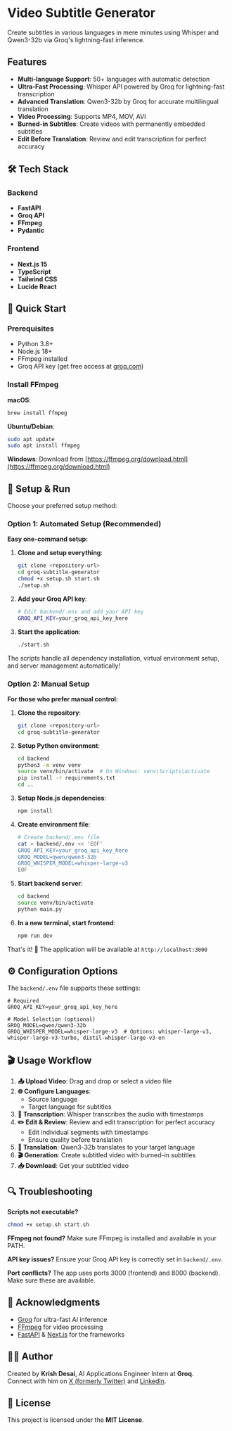 # Video Subtitle Generator

Create subtitles in various languages in mere minutes using Whisper and Qwen3-32b via Groq's lightning-fast inference.

## Features
- **Multi-language Support**: 50+ languages with automatic detection
- **Ultra-Fast Processing**: Whisper API powered by Groq for lightning-fast transcription
- **Advanced Translation**: Qwen3-32b by Groq for accurate multilingual translation
- **Video Processing**: Supports MP4, MOV, AVI
- **Burned-in Subtitles**: Create videos with permanently embedded subtitles
- **Edit Before Translation**: Review and edit transcription for perfect accuracy

## 🛠️ Tech Stack

### Backend
- **FastAPI**
- **Groq API**
- **FFmpeg**
- **Pydantic**

### Frontend
- **Next.js 15**
- **TypeScript**
- **Tailwind CSS**
- **Lucide React**

## 🚀 Quick Start

### Prerequisites
- Python 3.8+
- Node.js 18+
- FFmpeg installed
- Groq API key (get free access at [groq.com](https://groq.com))

### Install FFmpeg

**macOS**:
```bash
brew install ffmpeg
```

**Ubuntu/Debian**:
```bash
sudo apt update
sudo apt install ffmpeg
```

**Windows**:
Download from [https://ffmpeg.org/download.html](https://ffmpeg.org/download.html)

## 🎯 Setup & Run

Choose your preferred setup method:

### Option 1: Automated Setup (Recommended)

**Easy one-command setup:**

1. **Clone and setup everything**:
   ```bash
   git clone <repository-url>
   cd groq-subtitle-generator
   chmod +x setup.sh start.sh
   ./setup.sh
   ```

2. **Add your Groq API key**:
   ```bash
   # Edit backend/.env and add your API key
   GROQ_API_KEY=your_groq_api_key_here
   ```

3. **Start the application**:
   ```bash
   ./start.sh
   ```

The scripts handle all dependency installation, virtual environment setup, and server management automatically!

### Option 2: Manual Setup

**For those who prefer manual control:**

1. **Clone the repository**:
   ```bash
   git clone <repository-url>
   cd groq-subtitle-generator
   ```

2. **Setup Python environment**:
   ```bash
   cd backend
   python3 -m venv venv
   source venv/bin/activate  # On Windows: venv\Scripts\activate
   pip install -r requirements.txt
   cd ..
   ```

3. **Setup Node.js dependencies**:
   ```bash
   npm install
   ```

4. **Create environment file**:
   ```bash
   # Create backend/.env file
   cat > backend/.env << 'EOF'
   GROQ_API_KEY=your_groq_api_key_here
   GROQ_MODEL=qwen/qwen3-32b
   GROQ_WHISPER_MODEL=whisper-large-v3
   EOF
   ```

5. **Start backend server**:
   ```bash
   cd backend
   source venv/bin/activate
   python main.py
   ```

6. **In a new terminal, start frontend**:
   ```bash
   npm run dev
   ```

That's it! 🎉 The application will be available at `http://localhost:3000`

## ⚙️ Configuration Options

The `backend/.env` file supports these settings:

```env
# Required
GROQ_API_KEY=your_groq_api_key_here

# Model Selection (optional)
GROQ_MODEL=qwen/qwen3-32b
GROQ_WHISPER_MODEL=whisper-large-v3  # Options: whisper-large-v3, whisper-large-v3-turbo, distil-whisper-large-v3-en
```

## 🎬 Usage Workflow

1. **📤 Upload Video**: Drag and drop or select a video file
2. **🌐 Configure Languages**: 
   - Source language
   - Target language for subtitles
3. **🎵 Transcription**: Whisper transcribes the audio with timestamps
4. **✏️ Edit & Review**: Review and edit transcription for perfect accuracy
   - Edit individual segments with timestamps
   - Ensure quality before translation
5. **🔄 Translation**: Qwen3-32b translates to your target language
6. **🎬 Generation**: Create subtitled video with burned-in subtitles
7. **📥 Download**: Get your subtitled video


## 🔍 Troubleshooting

**Scripts not executable?**
```bash
chmod +x setup.sh start.sh
```

**FFmpeg not found?**
Make sure FFmpeg is installed and available in your PATH.

**API key issues?**
Ensure your Groq API key is correctly set in `backend/.env`.

**Port conflicts?**
The app uses ports 3000 (frontend) and 8000 (backend). Make sure these are available.

## 🙏 Acknowledgments

- [Groq](https://groq.com) for ultra-fast AI inference
- [FFmpeg](https://ffmpeg.org) for video processing
- [FastAPI](https://fastapi.tiangolo.com) & [Next.js](https://nextjs.org) for the frameworks

## 👨‍💻 Author  
Created by **Krish Desai**, AI Applications Engineer Intern at **Groq**.  
Connect with him on [X (formerly Twitter)](https://x.com/thekrishdesai) and [LinkedIn](https://linkedin.com/in/desaikrish).

## 📄 License  
This project is licensed under the **MIT License**.